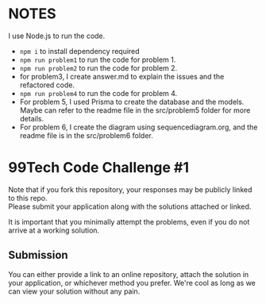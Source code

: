 # NOTES

I use Node.js to run the code.

- `npm i` to install dependency required
- `npm run problem1` to run the code for problem 1.
- `npm run problem2` to run the code for problem 2.
- for problem3, I create answer.md to explain the issues and the refactored code.
- `npm run problem4` to run the code for problem 4.
- For problem 5, I used Prisma to create the database and the models. Maybe can refer to the readme file in the src/problem5 folder for more details.
- For problem 6, I create the diagram using sequencediagram.org, and the readme file is in the src/problem6 folder.

# 99Tech Code Challenge #1

Note that if you fork this repository, your responses may be publicly linked to this repo.  
Please submit your application along with the solutions attached or linked.

It is important that you minimally attempt the problems, even if you do not arrive at a working solution.

## Submission

You can either provide a link to an online repository, attach the solution in your application, or whichever method you prefer.
We're cool as long as we can view your solution without any pain.
